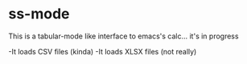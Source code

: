 ss-mode
=======

This is a tabular-mode like interface to emacs's calc... it's in progress

-It loads CSV files (kinda)
-It loads XLSX files (not really)
